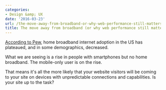 ```yaml
---
categories:
- Design &amp; UX
date: '2016-03-23'
url: /the-move-away-from-broadband-or-why-web-performance-still-matters/
title: The move away from broadband (or why web performance still matters)
---
```


[According to Pew](http://www.pewinternet.org/2015/12/21/home-broadband-2015/), home broadband internet adoption in the US has plateaued, and in some demographics, decreased.

What we are seeing is a rise in people with smartphones but no home broadband. The mobile-only user is on the rise.

That means it's all the more likely that your website visitors will be coming to your site on devices with unpredictable connections and capabilities. Is your site up to the task?